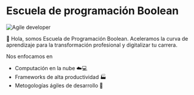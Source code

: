 # Escuela de programación Boolean

![Agile developer](https://res.cloudinary.com/boolean-spa/image/upload/v1627963402/TESTS_FULLSTACK_i6bbuh.png)

:wave: Hola, somos Escuela de Programación Boolean. Aceleramos la curva de aprendizaje para la transformación profesional y digitalizar tu carrera. 

Nos enfocamos en

- Computación en la nube :cloud::computer:
- Frameworks de alta productividad :factory:
- Metogologías ágiles de desarrollo :rocket:
